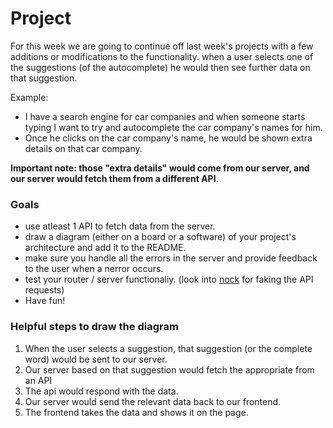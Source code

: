 # Project

For this week we are going to continue off last week's projects with a few additions or modifications to the functionality. when a user selects one of the suggestions (of the autocomplete) he would then see further data on that suggestion.

Example:
    
- I have a search engine for car companies and when someone starts typing I want to try and autocomplete the car company's names for him.
- Once he clicks on the car company's name, he would be shown extra details on that car company.


**Important note: those "extra details" would come from our server, and our server would fetch them from a different API**.


### Goals

- use atleast 1 API to fetch data from the server.
- draw a diagram (either on a board or a software) of your project's architecture and add it to the README.
- make sure you handle all the errors in the server and provide feedback to the user when a nerror occurs.
- test your router / server functionaliy. (look into [nock](https://github.com/nock/nock) for faking the API requests)
- Have fun!


### Helpful steps to draw the diagram

1. When the user selects a suggestion, that suggestion (or the complete word) would be sent to our server.
2. Our server based on that suggestion would fetch the appropriate from an API
3. The api would respond with the data.
4. Our server would send the relevant data back to our frontend.
5. The frontend takes the data and shows it on the page.
